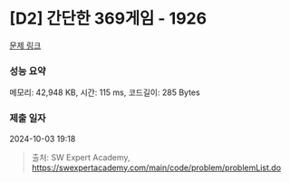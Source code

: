 # [D2] 간단한 369게임 - 1926 

[문제 링크](https://swexpertacademy.com/main/code/problem/problemDetail.do?contestProbId=AV5PTeo6AHUDFAUq) 

### 성능 요약

메모리: 42,948 KB, 시간: 115 ms, 코드길이: 285 Bytes

### 제출 일자

2024-10-03 19:18



> 출처: SW Expert Academy, https://swexpertacademy.com/main/code/problem/problemList.do